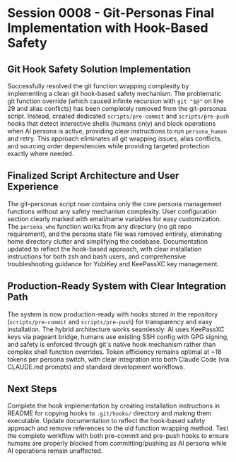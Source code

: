 # Session 0008 - Git-Personas Final Implementation with Hook-Based Safety

## Git Hook Safety Solution Implementation
Successfully resolved the git function wrapping complexity by implementing a clean git hook-based safety mechanism. The problematic git function override (which caused infinite recursion with `git "$@"` on line 29 and alias conflicts) has been completely removed from the git-personas script. Instead, created dedicated `scripts/pre-commit` and `scripts/pre-push` hooks that detect interactive shells (humans only) and block operations when AI persona is active, providing clear instructions to run `persona_human` and retry. This approach eliminates all git wrapping issues, alias conflicts, and sourcing order dependencies while providing targeted protection exactly where needed.

## Finalized Script Architecture and User Experience
The git-personas script now contains only the core persona management functions without any safety mechanism complexity. User configuration section clearly marked with email/name variables for easy customization. The `persona_who` function works from any directory (no git repo requirement), and the persona state file was removed entirely, eliminating home directory clutter and simplifying the codebase. Documentation updated to reflect the hook-based approach, with clear installation instructions for both zsh and bash users, and comprehensive troubleshooting guidance for YubiKey and KeePassXC key management.

## Production-Ready System with Clear Integration Path
The system is now production-ready with hooks stored in the repository (`scripts/pre-commit` and `scripts/pre-push`) for transparency and easy installation. The hybrid architecture works seamlessly: AI uses KeePassXC keys via pageant bridge, humans use existing SSH config with GPG signing, and safety is enforced through git's native hook mechanism rather than complex shell function overrides. Token efficiency remains optimal at ~18 tokens per persona switch, with clear integration into both Claude Code (via CLAUDE.md prompts) and standard development workflows.

## Next Steps
Complete the hook implementation by creating installation instructions in README for copying hooks to `.git/hooks/` directory and making them executable. Update documentation to reflect the hook-based safety approach and remove references to the old function wrapping method. Test the complete workflow with both pre-commit and pre-push hooks to ensure humans are properly blocked from committing/pushing as AI persona while AI operations remain unaffected.